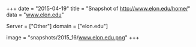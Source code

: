 
+++
date = "2015-04-19"
title = "Snapshot of http://www.elon.edu/home/"
data = "www.elon.edu"

Server = ["Other"]
domain = ["elon.edu"]

  image = "snapshots/2015_16/www.elon.edu.png"
+++
#
